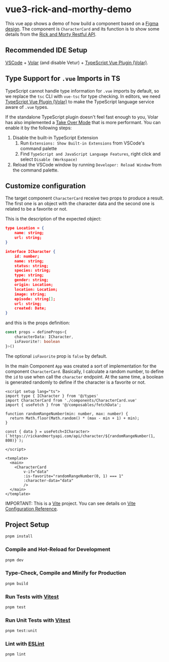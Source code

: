 # vue3-rick-and-morthy-demo

This vue app shows a demo of how build a component based on a [Figma design](). The component is `CharacterCard` and its function is to show some details from the [Rick and Morty Restful API]().

## Recommended IDE Setup

[VSCode](https://code.visualstudio.com/) + [Volar](https://marketplace.visualstudio.com/items?itemName=Vue.volar) (and disable Vetur) + [TypeScript Vue Plugin (Volar)](https://marketplace.visualstudio.com/items?itemName=Vue.vscode-typescript-vue-plugin).

## Type Support for `.vue` Imports in TS

TypeScript cannot handle type information for `.vue` imports by default, so we replace the `tsc` CLI with `vue-tsc` for type checking. In editors, we need [TypeScript Vue Plugin (Volar)](https://marketplace.visualstudio.com/items?itemName=Vue.vscode-typescript-vue-plugin) to make the TypeScript language service aware of `.vue` types.

If the standalone TypeScript plugin doesn't feel fast enough to you, Volar has also implemented a [Take Over Mode](https://github.com/johnsoncodehk/volar/discussions/471#discussioncomment-1361669) that is more performant. You can enable it by the following steps:

1. Disable the built-in TypeScript Extension
    1) Run `Extensions: Show Built-in Extensions` from VSCode's command palette
    2) Find `TypeScript and JavaScript Language Features`, right click and select `Disable (Workspace)`
2. Reload the VSCode window by running `Developer: Reload Window` from the command palette.

## Customize configuration

The target component `CharacterCard` receive two props to produce a result. The first one is an object with the character data and the second one is related to be a favorite or not.

This is the description of the expected object:

```json
type Location = {
    name: string;
    url: string;
}

interface ICharacter {
    id: number;
    name: string;
    status: string;
    species: string;
    type: string;
    gender: string;
    origin: Location;
    location: Location;
    image: string;
    episode: string[];
    url: string;
    created: Date;
}
```

and this is the props definition:

```ts
const props = defineProps<{
    characterData: ICharacter,
    isFavorite?: boolean
}>()
```

The optional `isFavorite` prop is `false` by default.

In the main Component `App` was created a sort of implementation for the component `CharacterCard`. Basically, I calculate a random number, to define the `id` to use when call the `character` endpoint. At the same time, a boolean is generated randomly to define if the character is a favorite or not.

```vue
<script setup lang="ts">
import type { ICharacter } from '@/types'
import CharacterCard from './components/CharacterCard.vue'
import { useFetch } from '@/composables/fetchData';

function randomRangeNumber(min: number, max: number) {
  return Math.floor(Math.random() * (max - min + 1) + min);
}

const { data } = useFetch<ICharacter>(`https://rickandmortyapi.com/api/character/${randomRangeNumber(1, 800)}`);

</script>

<template>
  <main>
    <CharacterCard
        v-if="data"
        :is-favorite="randomRangeNumber(0, 1) === 1"
        :character-data="data"
        />
  </main>
</template>
```

IMPORTANT: This is a [Vite](https://vitejs.dev/) project. You can see details on [Vite Configuration Reference](https://vitejs.dev/config/).

## Project Setup

```sh
pnpm install
```

### Compile and Hot-Reload for Development

```sh
pnpm dev
```

### Type-Check, Compile and Minify for Production

```sh
pnpm build
```

### Run Tests with [Vitest](https://vitest.dev/)

```sh
pnpm test
```

### Run Unit Tests with [Vitest](https://vitest.dev/)

```sh
pnpm test:unit
```

### Lint with [ESLint](https://eslint.org/)

```sh
pnpm lint
```

